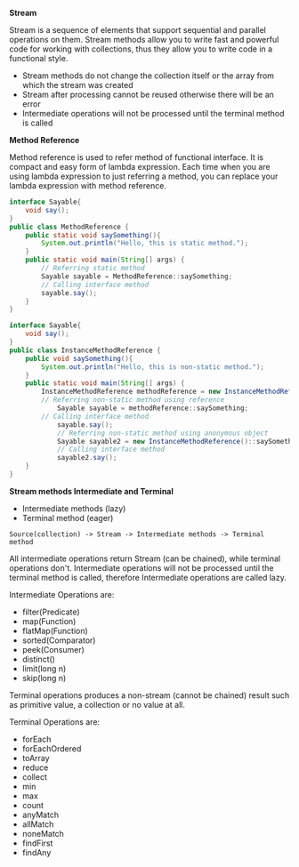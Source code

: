 **Stream**

Stream is a sequence of elements that support sequential and parallel operations on them. Stream methods 
allow you to write fast and powerful code for working with collections, thus they allow you to write code 
in a functional style.

- Stream methods do not change the collection itself or the array from which the stream was created
- Stream after processing cannot be reused otherwise there will be an error
- Intermediate operations will not be processed until the terminal method is called

**Method Reference** 

Method reference is used to refer method of functional interface. It is compact and easy form of lambda 
expression. Each time when you are using lambda expression to just referring a method, you can replace 
your lambda expression with method reference.

```java
interface Sayable{  
    void say();  
}  
public class MethodReference {  
    public static void saySomething(){  
        System.out.println("Hello, this is static method.");  
    }  
    public static void main(String[] args) {  
        // Referring static method  
        Sayable sayable = MethodReference::saySomething;  
        // Calling interface method  
        sayable.say();  
    }  
}    
```

```java
interface Sayable{  
    void say();  
}  
public class InstanceMethodReference {  
    public void saySomething(){  
        System.out.println("Hello, this is non-static method.");  
    }  
    public static void main(String[] args) {  
        InstanceMethodReference methodReference = new InstanceMethodReference(); // Creating object  
        // Referring non-static method using reference  
            Sayable sayable = methodReference::saySomething;  
        // Calling interface method  
            sayable.say();  
            // Referring non-static method using anonymous object  
            Sayable sayable2 = new InstanceMethodReference()::saySomething; // You can use anonymous object also  
            // Calling interface method  
            sayable2.say();  
    }  
}  
```

**Stream methods Intermediate and Terminal**

- Intermediate methods (lazy)
- Terminal method (eager)

`Source(collection) -> Stream -> Intermediate methods -> Terminal method`

All intermediate operations return Stream (can be chained), while terminal operations don't.
Intermediate operations will not be processed until the terminal method is called, 
therefore Intermediate operations are called lazy.

Intermediate Operations are:

- filter(Predicate<T>)
- map(Function<T>)
- flatMap(Function<T>)
- sorted(Comparator<T>)
- peek(Consumer<T>)
- distinct()
- limit(long n)
- skip(long n)  

Terminal operations produces a non-stream (cannot be chained) result such as primitive value, a collection or no value at all.

Terminal Operations are:

- forEach
- forEachOrdered
- toArray
- reduce
- collect
- min
- max
- count
- anyMatch
- allMatch
- noneMatch
- findFirst    
- findAny